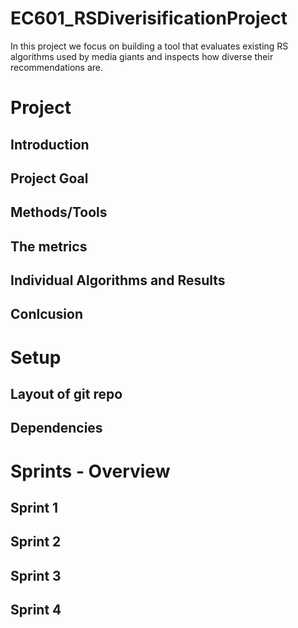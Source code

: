 # EC601_RSDiverisificationProject
In this project we focus on building a tool that evaluates existing RS algorithms used by media giants and inspects how diverse their recommendations are. 

# Project
## Introduction
## Project Goal
## Methods/Tools
## The metrics
## Individual Algorithms and Results
## Conlcusion

# Setup
## Layout of git repo
## Dependencies

# Sprints - Overview
## Sprint 1
## Sprint 2
## Sprint 3
## Sprint 4
